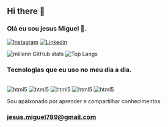## Hi there 👋
### Olá eu sou jesus Miguel 👋.

[![Instagram](https://img.shields.io/badge/Instagram-E4405F?style=for-the-badge&logo=instagram&logoColor=white)](https://www.instagram.com/millennmiguel1/?hl=pt-br)
[![Linkedin](https://img.shields.io/badge/LinkedIn-0077B5?style=for-the-badge&logo=linkedin&logoColor=white)](https://www.linkedin.com/in/jesus-miguel-0115471a3?lipi=urn%3Ali%3Apage%3Ad_flagship3_profile_view_base_contact_details%3Bd5F7DHzWRTuZzgcb92imKQ%3D%3D)

![millenn GitHub stats](https://github-readme-stats.vercel.app/api?username=ujm01977&show_icons=true&theme=onedark)
![Top Langs](https://github-readme-stats.vercel.app/api/top-langs/?username=ujm01977&exclude_repo=github-readme-stats,anuraghazra.github.io)
### Tecnologias que eu uso no meu dia a dia.

<div style="display: inline-block"><br/>
<img olign="center" alt="html5" src="https://img.shields.io/badge/HTML5-E34F26?style=for-the-badge&logo=html5&logoColor=white"</div>
<img olign="center" alt="html5" src="https://img.shields.io/badge/CSS3-1572B6?style=for-the-badge&logo=css3&logoColor=white"</div>
<img olign="center" alt="html5" src="https://img.shields.io/badge/JavaScript-F7DF1E?style=for-the-badge&logo=javascript&logoColor=black"</div>
<img olign="center" alt="html5" src="https://img.shields.io/badge/PHP-777BB4?style=for-the-badge&logo=php&logoColor=white"</div>
<img olign="center" alt="html5" src="https://img.shields.io/badge/Node.js-43853D?style=for-the-badge&logo=node.js&logoColor=white"</div><br/>


Sou apaixonado por aprender e compartilhar conhecimentos.

### jesus.miguel789@gmail.com
